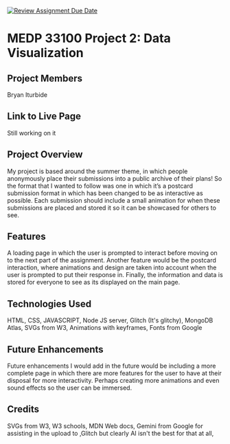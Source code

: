 [![Review Assignment Due Date](https://classroom.github.com/assets/deadline-readme-button-22041afd0340ce965d47ae6ef1cefeee28c7c493a6346c4f15d667ab976d596c.svg)](https://classroom.github.com/a/SwTV4Aya)
# MEDP 33100 Project 2: Data Visualization
## **Project Members**

Bryan Iturbide

## **Link to Live Page**

Still working on it

## **Project Overview**

My project is based around the summer theme, in which people anonymously place their submissions into a public archive of their plans! So the format that I wanted to follow was one in which it’s a postcard submission format in which has been changed to be as interactive as possible. Each submission should include a small animation for when these submissions are placed and stored it so it can be showcased for others to see. 


## **Features**

A loading page in which the user is prompted to interact before moving on to the next part of the assignment. Another feature would be the postcard interaction, where animations and design are taken into account when the user is prompted to put their response in. Finally, the information and data is stored for everyone to see as its displayed on the main page. 

## **Technologies Used**

HTML, CSS, JAVASCRIPT, Node JS server, Glitch (It's glitchy), MongoDB Atlas, SVGs from W3, Animations with keyframes, Fonts from Google

## **Future Enhancements**

Future enhancements I would add in the future would be including a more complete page in which there are more features for the user to have at their disposal for more interactivity. Perhaps creating more animations and even sound effects so the user can be immersed.

## **Credits**

SVGs from W3, W3 schools, MDN Web docs, Gemini from Google for assisting in the upload to ,Glitch but clearly AI isn't the best for that at all, 

